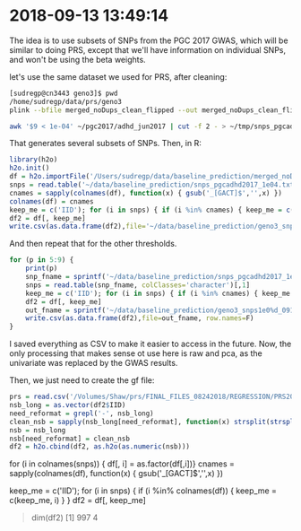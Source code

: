 # 2018-09-13 13:49:14

The idea is to use subsets of SNPs from the PGC 2017 GWAS, which will be similar
to doing PRS, except that we'll have information on individual SNPs, and won't
be using the beta weights.

let's use the same dataset we used for PRS, after cleaning:

```bash
[sudregp@cn3443 geno3]$ pwd
/home/sudregp/data/prs/geno3
plink --bfile merged_noDups_clean_flipped --out merged_noDups_clean_flipped.tab --recodeA

awk '$9 < 1e-04' ~/pgc2017/adhd_jun2017 | cut -f 2 - > ~/tmp/snps_pgcadhd2017_1e04.txt
```

That generates several subsets of SNPs. Then, in R:

```r
library(h2o)
h2o.init()
df = h2o.importFile('/Users/sudregp/data/baseline_prediction/merged_noDups_clean_flipped.tab.raw')
snps = read.table('~/data/baseline_prediction/snps_pgcadhd2017_1e04.txt', colClasses='character')[,1]
cnames = sapply(colnames(df), function(x) { gsub('_[GACT]$','',x) })
colnames(df) = cnames
keep_me = c('IID'); for (i in snps) { if (i %in% cnames) { keep_me = c(keep_me, i) } }
df2 = df[, keep_me]
write.csv(as.data.frame(df2),file='~/data/baseline_prediction/geno3_snps1e04_09132018.csv', row.names=F)
```

And then repeat that for the other thresholds.

```r
for (p in 5:9) {
    print(p)
    snp_fname = sprintf('~/data/baseline_prediction/snps_pgcadhd2017_1e0%d.txt', p)
    snps = read.table(snp_fname, colClasses='character')[,1]
    keep_me = c('IID'); for (i in snps) { if (i %in% cnames) { keep_me = c(keep_me, i) } }
    df2 = df[, keep_me]
    out_fname = sprintf('~/data/baseline_prediction/geno3_snps1e0%d_09132018.csv', p)
    write.csv(as.data.frame(df2),file=out_fname, row.names=F)
}
```

I saved everything as CSV to make it easier to access in the future. Now, the
only processing that makes sense ot use here is raw and pca, as the univariate
was replaced by the GWAS results. 

Then, we just need to create the gf file:

```r
prs = read.csv('/Volumes/Shaw/prs/FINAL_FILES_08242018/REGRESSION/PRS2017_geno3_1KG_noFlip_genop05MAFbtp01rsbtp9.csv')
nsb_long = as.vector(df2$IID)
need_reformat = grepl('-', nsb_long)
clean_nsb = sapply(nsb_long[need_reformat], function(x) strsplit(strsplit(x, '-')[[1]][3], '@')[[1]][1])
nsb = nsb_long
nsb[need_reformat] = clean_nsb
df2 = h2o.cbind(df2, as.h2o(as.numeric(nsb)))
```



for (i in colnames(snps)) { df[, i] = as.factor(df[,i])}
cnames = sapply(colnames(df), function(x) { gsub('_[GACT]$','',x) })

keep_me = c('IID'); for (i in snps) { if (i %in% colnames(df)) { keep_me = c(keep_me, i) } }
df2 = df[, keep_me]
> dim(df2)
[1] 997   4
```